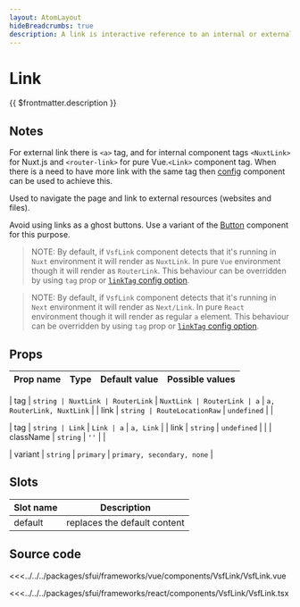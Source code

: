 ```yaml
---
layout: AtomLayout
hideBreadcrumbs: true
description: A link is interactive reference to an internal or external resource.
---
```

# Link

{{ $frontmatter.description }}

## Notes

For external link there is `<a>` tag, and for internal <!-- vue -->
component tags `<NuxtLink>` for Nuxt.js and `<router-link>` for pure Vue.<!-- end vue --><!-- react -->`<Link>` component tag.<!-- end react --> When there is a need to have more link with the same tag then [config](config.html) component can be used to achieve this.

Used to navigate the page and link to external resources (websites and files).

Avoid using links as a ghost buttons. Use a variant of the [Button](button.html) component for this purpose.

<!-- vue -->
> NOTE: By default, if `VsfLink` component detects that it's running in `Nuxt` environment it will render as `NuxtLink`. In pure `Vue` environment though it will render as `RouterLink`. This behaviour can be overridden by using `tag` prop or [`linkTag` config option](./config).
<!-- end vue -->
<!-- react -->
> NOTE: By default, if `VsfLink` component detects that it's running in `Next` environment it will render as `Next/Link`. In pure `React` environment though it will render as  regular `a` element. This behaviour can be overridden by using `tag` prop or [`linkTag` config option](./config).
<!-- end react -->

<Generate />

## Props

| Prop name             | Type                       | Default value | Possible values                        |
|-----------------------|----------------------------|---------------|----------------------------------------|
<!-- vue -->
|  tag                 |  `string | NuxtLink | RouterLink`            |   `NuxtLink | RouterLink | a`          |  `a, RouterLink, NuxtLink`                |
|  link                 |  `string | RouteLocationRaw`           |   `undefined`   |                                        |
<!-- end vue -->
<!-- react -->
|  tag                 |  `string | Link`            |   `Link | a`          |  `a, Link`                |
|  link                 |  `string`           |   `undefined`   |                                        |
|  className            |  `string`                    |   `''`          |                                        |
<!-- end react -->
|  variant              |  `string`                    |   `primary`     |  `primary, secondary, none`                    |

<!-- vue -->
## Slots

| Slot name |            Description            |
| --------- | :-------------------------------: |
|  default  | replaces the default content      |
<!-- end vue -->

## Source code

<!-- vue -->
<<<../../../packages/sfui/frameworks/vue/components/VsfLink/VsfLink.vue
<!-- end vue -->
<!-- react -->
<<<../../../packages/sfui/frameworks/react/components/VsfLink/VsfLink.tsx
<!-- end react -->
